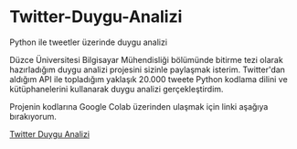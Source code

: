 # Twitter-Duygu-Analizi
Python ile tweetler üzerinde duygu analizi

Düzce Üniversitesi Bilgisayar Mühendisliği bölümünde bitirme tezi olarak hazırladığım duygu analizi projesini sizinle paylaşmak isterim. Twitter'dan aldığım API ile topladığım yaklaşık 20.000 tweete Python kodlama dilini ve kütüphanelerini kullanarak duygu analizi gerçekleştirdim.

Projenin kodlarına Google Colab üzerinden ulaşmak için linki aşağıya bırakıyorum.

[Twitter Duygu Analizi](https://colab.research.google.com/github/furkangulec/Twitter-Duygu-Analizi/blob/main/twitter_duygu_analizi.ipynb)

